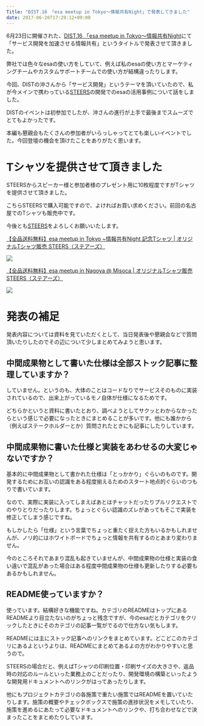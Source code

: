 ```yaml
---
Title: "DIST.16 「esa meetup in Tokyo〜情報共有Night」で発表してきました"
date: 2017-06-26T17:29:12+09:00
---
```



6月23日に開催された、[DIST\.16 「esa meetup in Tokyo〜情報共有Night](https://dist.connpass.com/event/58048/)にて「サービス開発を加速させる情報共有」というタイトルで発表させて頂きました。

<script async class="speakerdeck-embed" data-id="acfcc545bb1b4fc2b9e58ab20cea25b2" data-ratio="1.33333333333333" src="//speakerdeck.com/assets/embed.js"></script>

弊社では色々なesaの使い方をしていて、例えば私のesaの使い方とマーケティングチームやカスタムサポートチームでの使い方が結構違ったりします。

今回、DISTの沖さんから「サービス開発」というテーマを頂いていたので、私が今メインで携わっている[STEERS](https://steers.jp/)の開発でのesaの活用事例について話をしました。

DISTのイベントは初参加でしたが、沖さんの進行が上手で最後までスムーズでとてもよかったです。

本編も懇親会もたくさんの参加者がいらっしゃってとても楽しいイベントでした。今回登壇の機会を頂けたことをありがたく思います。

# Tシャツを提供させて頂きました

STEERSからスピーカー様と参加者様のプレゼント用に10枚程度ですがTシャツを提供させて頂きました。

こちらSTEERSで購入可能ですので、よければお買い求めください。前回の名古屋でのTシャツも販売中です。

今後とも[STEERS](https://steers.jp/)をよろしくお願いいたします。

[【全品送料無料】esa meetup in Tokyo ~情報共有Night 記念Tシャツ \| オリジナルTシャツ販売 STEERS（ステアーズ）](https://steers.jp/c/esa-meetup-in-tokyo)

![](https://cdn-ak.f.st-hatena.com/images/fotolife/u/ukstudio/20170626/20170626162739.png)


[【全品送料無料】esa meetup in Nagoya @ Misoca \| オリジナルTシャツ販売 STEERS（ステアーズ）](https://steers.jp/c/esa-misoca)

![](https://cdn-ak.f.st-hatena.com/images/fotolife/u/ukstudio/20170626/20170626162800.png)

# 発表の補足

発表内容については資料を見ていただくとして、当日発表後や懇親会などで質問頂いたりしたのでその辺について少しまとめてみようと思います。

## 中間成果物として書いた仕様は全部ストック記事に整理していますか？

していません。というのも、大体のことはコードなりでサービスそのものに実装されているので、出来上がっているモノ自体が仕様になるためです。

どちらかというと資料に書いたとおり、調べようとしてサクッとわからなかったらという感じで必要になったときにまとめることが多いです。他にも誰かから（例えばステークホルダーとか）質問されたときにも記事にしたりしています。

## 中間成果物に書いた仕様と実装をあわせるの大変じゃないですか？

基本的に中間成果物として書かれた仕様は「とっかかり」ぐらいのものです。開発するためにお互いの認識をある程度揃えるためのスタート地点的ぐらいのつもりで書いています。

なので、実際に実装に入ってしまえばあとはチャットだったりプルリクエストでのやりとりだったりします。ちょっとぐらい認識のズレがあってもそこで実装を修正してしまう感じですね。

もしかしたら「仕様」という言葉でちょっと重たく捉えた方もいるかもしれませんが、ノリ的にはホワイトボードでちょっと情報を共有するのとあまり変わりません。

今のところそれであまり混乱も起きていませんが、中間成果物の仕様と実装の食い違いで混乱があった場合はある程度中間成果物の仕様も更新したりする必要もあるかもしれません。

## README使っていますか？

使っています。結構好きな機能ですね。カテゴリのREADMEはトップにあるREADMEより目立たないのがちょっと残念ですが、今のesaだとカテゴリをクリックしたときにそのカテゴリの記事一覧がでるので仕方ない気もします。

READMEには主にストック記事へのリンクをまとめています。どこどこのカテゴリにあるよというよりは、READMEにまとめてあるよの方がわかりやすいと思うので。

STEERSの場合だと、例えばTシャツの印刷位置・印刷サイズの大きさや、返品時の対応のルールといった業務上のことだったり、開発環境の構築といったような開発用ドキュメントへのリンクがはってあったりします。

他にもプロジェクトカテゴリの各施策で重たい施策ではREADMEを置いていたりします。施策の概要やチェックボックスで施策の進捗状況をメモしていたり、施策を進めるにあたって必要なドキュメントへのリンクや、打ち合わせなどで決まったことをまとめたりしています。
